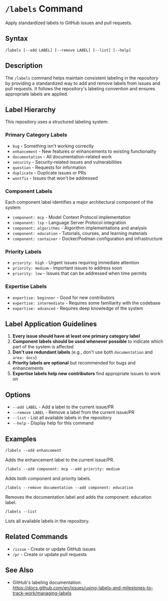 # `/labels` Command

Apply standardized labels to GitHub issues and pull requests.

## Syntax

```
/labels [--add LABEL] [--remove LABEL] [--list] [--help]
```

## Description

The `/labels` command helps maintain consistent labeling in the repository by providing a standardized way to add and remove labels from issues and pull requests. It follows the repository's labeling convention and ensures appropriate labels are applied.

## Label Hierarchy

This repository uses a structured labeling system:

### Primary Category Labels
- `bug` - Something isn't working correctly
- `enhancement` - New features or enhancements to existing functionality
- `documentation` - All documentation-related work
- `security` - Security-related issues and vulnerabilities
- `question` - Requests for information
- `duplicate` - Duplicate issues or PRs
- `wontfix` - Issues that won't be addressed

### Component Labels
Each component label identifies a major architectural component of the system:

- `component: mcp` - Model Context Protocol implementation
- `component: lsp` - Language Server Protocol integration
- `component: algorithms` - Algorithm implementations and analysis
- `component: education` - Tutorials, courses, and learning materials
- `component: container` - Docker/Podman configuration and infrastructure

### Priority Labels
- `priority: high` - Urgent issues requiring immediate attention
- `priority: medium` - Important issues to address soon
- `priority: low` - Issues that can be addressed when time permits

### Expertise Labels
- `expertise: beginner` - Good for new contributors
- `expertise: intermediate` - Requires some familiarity with the codebase
- `expertise: advanced` - Requires deep knowledge of the system

## Label Application Guidelines

1. **Every issue should have at least one primary category label**
2. **Component labels should be used whenever possible** to indicate which part of the system is affected
3. **Don't use redundant labels** (e.g., don't use both `documentation` and `area: docs`)
4. **Priority labels are optional** but recommended for bugs and enhancements
5. **Expertise labels help new contributors** find appropriate issues to work on

## Options

- `--add LABEL` - Add a label to the current issue/PR
- `--remove LABEL` - Remove a label from the current issue/PR
- `--list` - List all available labels in the repository
- `--help` - Display help for this command

## Examples

```
/labels --add enhancement
```
Adds the enhancement label to the current issue/PR.

```
/labels --add component: mcp --add priority: medium
```
Adds both component and priority labels.

```
/labels --remove documentation --add component: education
```
Removes the documentation label and adds the component: education label.

```
/labels --list
```
Lists all available labels in the repository.

## Related Commands

- `/issue` - Create or update GitHub issues
- `/pr` - Create or update pull requests

## See Also

- GitHub's labeling documentation: https://docs.github.com/en/issues/using-labels-and-milestones-to-track-work/managing-labels